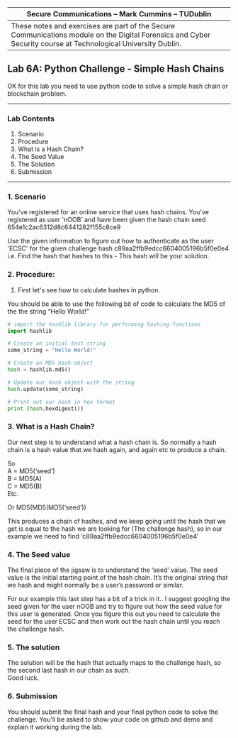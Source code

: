 | Secure Communications – Mark Cummins – TUDublin | 
| ------ | 
|These notes and exercises are part of the Secure Communications module on the Digital Forensics and Cyber Security course at Technological University Dublin. |




## Lab 6A: Python Challenge - Simple Hash Chains

OK for this lab you need to use python code to solve a simple hash chain or blockchain problem.
___

### Lab Contents

1. Scenario
2. Procedure
3. What is a Hash Chain?
4. The Seed Value
5. The Solution
6. Submission
___

### 1. Scenario

You've registered for an online service that uses hash chains. You've registered as user 'nOOB’ and have been given the hash chain
seed 654e1c2ac6312d8c6441282f155c8ce9


Use the given information to figure out how to authenticate as the user 'ECSC' for the given challenge hash c89aa2ffb9edcc6604005196b5f0e0e4
i.e. Find the hash that hashes to this - This hash will be your solution.


### 2. Procedure:

1. First let's see how to calculate hashes in python.

You should be able to use the following bit of code to calculate the MD5 of the the string “Hello World!”

```python
# import the hashlib library for performing hashing functions
import hashlib

# Create an initial test string
some_string = "Hello World!"

# Create an MD5 hash object
hash = hashlib.md5()

# Update our hash object with the string
hash.update(some_string)

# Print out our hash in hex format
print (hash.hexdigest())
````

### 3. What is a Hash Chain?

Our next step is to understand what a hash chain is. So normally a hash chain is a hash value that we hash again, and again etc to produce a chain.  

So  
A = MD5(‘seed’)  
B = MD5(A)  
C = MD5(B)  
Etc.  

Or MD5(MD5(MD5(‘seed’))  

This produces a chain of hashes, and we keep going until the hash that we get is equal to the hash we are looking for (The challenge hash), so in our example we need to find ‘c89aa2ffb9edcc6604005196b5f0e0e4’


### 4. The Seed value

The final piece of the jigsaw is to understand the ‘seed’ value. The seed value is the initial starting point of the hash chain. It’s the original string that we hash and might normally be a user’s password or similar. 


For our example this last step has a bit of a trick in it.. I suggest googling the seed given for the user nOOB and try to figure out how the seed value for this user is generated. Once you figure this out you need to calculate the seed for the user ECSC and then work out the hash chain until you reach the challenge hash.


### 5. The solution 

The solution will be the hash that actually maps to the challenge hash, so the second last hash in our chain as such.  
Good luck.


### 6. Submission

You should submit the final hash and your final python code to solve the challenge. You'll be asked to show your code on github and demo and explain it working during the lab.
